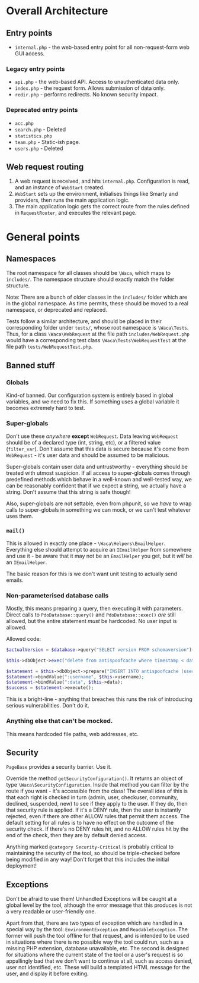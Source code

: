 # Overall Architecture

## Entry points
* `internal.php` - the web-based entry point for all non-request-form web GUI access.

### Legacy entry points
* `api.php` - the web-based API. Access to unauthenticated data only.
* `index.php` - the request form. Allows submission of data only.
* `redir.php` - performs redirects. No known security impact. 

### Deprecated entry points
* `acc.php`
* `search.php` - Deleted
* `statistics.php`
* `team.php` - Static-ish page.
* `users.php` - Deleted

## Web request routing

1. A web request is received, and hits `internal.php`. Configuration is read, and an instance of `WebStart` created.
1. `WebStart` sets up the environment, initialises things like Smarty and providers, then runs the main application logic.
1. The main application logic gets the correct route from the rules defined in `RequestRouter`, and executes the relevant page.

# General points

## Namespaces

The root namespace for all classes should be `\Waca`, which maps to `includes/`. The namespace structure should exactly 
match the folder structure.

Note: There are a bunch of older classes in the `includes/` folder which are in the global namespace. As time permits,
these should be moved to a real namespace, or deprecated and replaced.

Tests follow a similar architecture, and should be placed in their corresponding folder under `tests/`, whose root 
namespace is `\Waca\Tests`. Thus, for a class `\Waca\WebRequest` at the file path `includes/WebRequest.php` would have a 
corresponding test class `\Waca\Tests\WebRequestTest` at the file path `tests/WebRequestTest.php`.

## Banned stuff

### Globals

Kind-of banned. Our configuration system is entirely based in global variables, and we need to fix this. If something 
uses a global variable it becomes extremely hard to test.

### Super-globals

Don't use these _anywhere_ **except** `WebRequest`. Data leaving `WebRequest` should be of a declared type 
(int, string, etc), or a filtered value (`filter_var`). Don't assume that this data is secure because it's come from
`WebRequest` - it's user data and should be assumed to be malicious.

Super-globals contain user data and untrustworthy - everything should be treated with utmost suspicion. If all access to
super-globals comes through predefined methods which behave in a well-known and well-tested way, we can be reasonably
confident that if we expect a string, we actually have a string. Don't assume that this string is safe though!

Also, super-globals are not settable, even from phpunit, so we _have_ to wrap calls to super-globals in something we
can mock, or we can't test whatever uses them.

### `mail()`

This is allowed in exactly one place - `\Waca\Helpers\EmailHelper`. Everything else should attempt to acquire an 
`IEmailHelper` from somewhere and use it - be aware that it may not be an `EmailHelper` you get, but it _will_ be an 
`IEmailHelper`.

The basic reason for this is we don't want unit testing to actually send emails.

### Non-parameterised database calls

Mostly, this means preparing a query, then executing it with parameters. Direct calls to `PdoDatabase::query()` and 
`PdoDatabase::exec()` _are_ still allowed, but the entire statement *must* be hardcoded. No user input is allowed. 

Allowed code:
```php
$actualVersion = $database->query("SELECT version FROM schemaversion")->fetchColumn();

$this->dbObject->exec("delete from antispoofcache where timestamp < date_sub(now(), interval 3 hour);");

$statement = $this->dbObject->prepare("INSERT INTO antispoofcache (username, data) VALUES (:username, :data);");
$statement->bindValue(":username", $this->username);
$statement->bindValue(":data", $this->data);
$success = $statement->execute();
```

This is a bright-line - anything that breaches this runs the risk of introducing serious vulnerabilities. Don't do it.

### Anything else that can't be mocked.

This means hardcoded file paths, web addresses, etc.

## Security

`PageBase` provides a security barrier. Use it.

Override the method `getSecurityConfiguration()`. It returns an object of type `\Waca\SecurityConfiguration`. Inside that
method you can filter by the route if you want - it's accessible from the class! The overall idea of this is that each
right is checked in turn (admin, user, checkuser, community, declined, suspended, new) to see if they apply to the user.
If they do, then that security rule is applied. If it's a DENY rule, then the user is instantly rejected, even if there
are other ALLOW rules that permit them access. The default setting for all rules is to have no effect on the outcome of
the security check. If there's no DENY rules hit, and no ALLOW rules hit by the end of the check, then they are by 
default denied access. 


Anything marked `@category Security-Critical` is probably critical to maintaining the security of the tool, so should
be triple-checked before being modified in any way! Don't forget that this includes the initial deployment!

## Exceptions

Don't be afraid to use them! Unhandled Exceptions will be caught at a global level by the tool, although the error message that
this produces is not a very readable or user-friendly one.

Apart from that, there are two types of exception which are handled in a special way by the tool: `EnvironmentException`
and `ReadableException`. The former will push the tool offline for that request, and is intended to be used in situations
where there is no possible way the tool could run, such as a missing PHP extension, database unavailable, etc. The second
is designed for situations where the current state of the tool or a user's request is so appallingly bad that we don't
want to continue at all, such as access denied, user not identified, etc. These will build a templated HTML message for
the user, and display it before exiting.